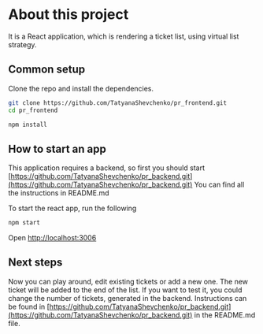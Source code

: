 # About this project
It is a React application, which is rendering a ticket list, using virtual list strategy.

## Common setup

Clone the repo and install the dependencies.

```bash
git clone https://github.com/TatyanaShevchenko/pr_frontend.git
cd pr_frontend
```

```bash
npm install
```

## How to start an app

This application requires a backend, so first you should start [https://github.com/TatyanaShevchenko/pr_backend.git](https://github.com/TatyanaShevchenko/pr_backend.git)
You can find all the instructions in README.md

To start the react app, run the following

```bash
npm start
```

Open [http://localhost:3006](http://localhost:3006)

## Next steps

Now you can play around, edit existing tickets or add a new one.
The new ticket will be added to the end of the list. If you want to test it, you could change the number of tickets, generated in the backend.
Instructions can be found in  [https://github.com/TatyanaShevchenko/pr_backend.git](https://github.com/TatyanaShevchenko/pr_backend.git) in the README.md file.
